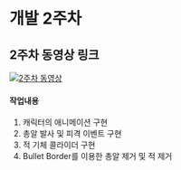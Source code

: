 # 개발 2주차

## 2주차 동영상 링크

[![2주차 동영상](https://img.youtube.com/vi/nie8eMEmQ7w/0.jpg)](https://youtu.be/nie8eMEmQ7w)

#### 작업내용

1. 캐릭터의 애니메이션 구현
2. 총알 발사 및 피격 이벤트 구현
3. 적 기체 콜라이더 구현
4. Bullet Border를 이용한 총알 제거 및 적 제거
